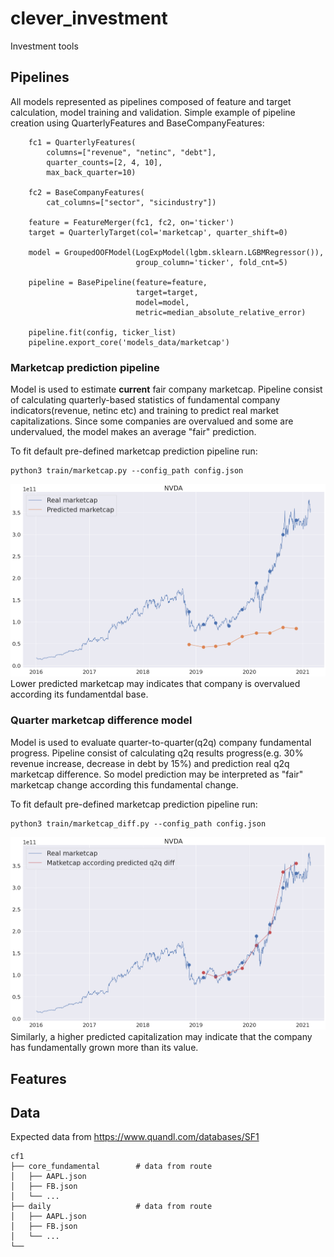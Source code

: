 
# clever_investment
Investment tools


## Pipelines
All models represented as pipelines composed of feature and target calculation, model training and validation.
Simple example of pipeline creation using QuarterlyFeatures and BaseCompanyFeatures:

```python3
    fc1 = QuarterlyFeatures(
        columns=["revenue", "netinc", "debt"],
        quarter_counts=[2, 4, 10],
        max_back_quarter=10)

    fc2 = BaseCompanyFeatures(
        cat_columns=["sector", "sicindustry"])

    feature = FeatureMerger(fc1, fc2, on='ticker')
    target = QuarterlyTarget(col='marketcap', quarter_shift=0)

    model = GroupedOOFModel(LogExpModel(lgbm.sklearn.LGBMRegressor()),
                            group_column='ticker', fold_cnt=5)

    pipeline = BasePipeline(feature=feature, 
                            target=target, 
                            model=model, 
                            metric=median_absolute_relative_error)
                            
    pipeline.fit(config, ticker_list)
    pipeline.export_core('models_data/marketcap')
```

### Marketcap prediction pipeline
Model is used to estimate **current** fair company marketcap. 
Pipeline consist of calculating quarterly-based statistics of fundamental company indicators(revenue, netinc etc) and training to predict real market capitalizations. Since some companies are overvalued and some are undervalued, the model makes an average "fair" prediction.

To fit default pre-defined marketcap prediction pipeline run:
```properties
python3 train/marketcap.py --config_path config.json
```

![plot](./images/marketcap_prediction.png?raw=true "marketcap_prediction")
Lower predicted marketcap may indicates that company is overvalued according its fundamentdal base.



### Quarter marketcap difference model
Model is used to evaluate quarter-to-quarter(q2q) company fundamental progress.
Pipeline consist of calculating q2q results progress(e.g. 30% revenue increase, decrease in debt by 15%) and prediction real q2q marketcap difference. So model prediction may be interpreted as "fair" marketcap change according this fundamental change.

To fit default pre-defined marketcap prediction pipeline run:
```properties
python3 train/marketcap_diff.py --config_path config.json
```

![plot](./images/marketcap_diff_prediction.png?raw=true "marketcap_prediction")
Similarly, a higher predicted capitalization may indicate that the company has fundamentally grown more than its value.




## Features


## Data
Expected data from https://www.quandl.com/databases/SF1

    cf1
    ├── core_fundamental        # data from route 
    │   ├── AAPL.json
    │   ├── FB.json
    │   └── ...
    ├── daily                   # data from route 
    │   ├── AAPL.json
    │   ├── FB.json
    │   └── ...
    └── 

